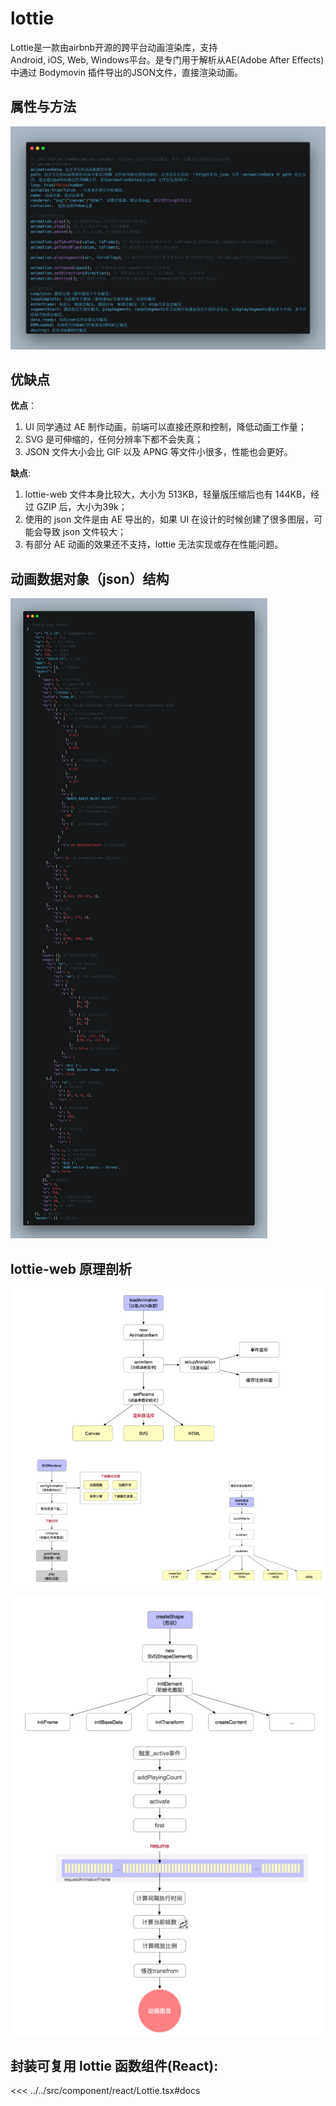 # lottie
Lottie是一款由airbnb开源的跨平台动画渲染库，支持Android, iOS, Web, Windows平台。是专门用于解析从AE(Adobe After Effects)中通过 Bodymovin 插件导出的JSON文件，直接渲染动画。

## 属性与方法

![](../public/front-end/lottie/1.png)

## 优缺点

**优点**：
1. UI 同学通过 AE 制作动画，前端可以直接还原和控制，降低动画工作量；
2. SVG 是可伸缩的，任何分辨率下都不会失真；
3. JSON 文件大小会比 GIF 以及 APNG 等文件小很多，性能也会更好。

**缺点**:
1. lottie-web 文件本身比较大，大小为 513KB，轻量版压缩后也有 144KB，经过 GZIP 后，大小为39k；
2. 使用的 json 文件是由 AE 导出的，如果 UI 在设计的时候创建了很多图层，可能会导致 json 文件较大；
3. 有部分 AE 动画的效果还不支持，lottie 无法实现或存在性能问题。

## 动画数据对象（json）结构

![](../public/front-end/lottie/2.png)

## lottie-web 原理剖析

![](../public/front-end/lottie/3.png)

![](../public/front-end/lottie/4.png)

## 封装可复用 lottie 函数组件(React): 

<<< ../../src/component/react/Lottie.tsx#docs